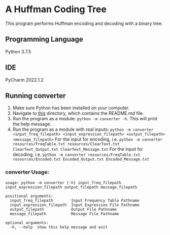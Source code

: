 # A Huffman Coding Tree

This program performs Huffman encoding and decoding with a binary tree.

## Programming Language

Python 3.7.5

## IDE

PyCharm 2022.1.2

## Running converter

1. Make sure Python has been installed on your computer.
2. Navigate to [this](.) directory, which contains the README.md file.
3. Run the program as a module: `python -m converter -h`. This will print the help message.
4. Run the program as a module with real inputs: `python -m converter <input_freq_filepath> <input_expression_filepath> <output_filepath> <message_filepath>`
   For the input for encoding, i.e. `python -m converter resources/FreqTable.txt resources/ClearText.txt ClearText_Output.txt ClearText_Message.txt`
   For the input for decoding, i.e. `python -m converter resources/FreqTable.txt resources/Encoded.txt Encoded_Output.txt Encoded_Message.txt`

### converter Usage:

```commandline
usage: python -m converter [-h] input_freq_filepath input_expression_filepath output_filepath message_filepath

positional arguments:
  input_freq_filepath        Input Frequency Table Pathname
  input_expression_filepath  Input Expression File Pathname
  output_filepath            Output File Pathname
  message_filepath           Message File Pathname

optional arguments:
  -h, --help  show this help message and exit
```